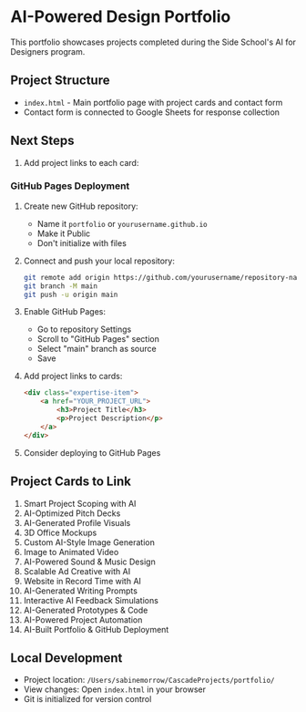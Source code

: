 # AI-Powered Design Portfolio

This portfolio showcases projects completed during the Side School's AI for Designers program.

## Project Structure
- `index.html` - Main portfolio page with project cards and contact form
- Contact form is connected to Google Sheets for response collection

## Next Steps
1. Add project links to each card:

### GitHub Pages Deployment
1. Create new GitHub repository:
   - Name it `portfolio` or `yourusername.github.io`
   - Make it Public
   - Don't initialize with files

2. Connect and push your local repository:
   ```bash
   git remote add origin https://github.com/yourusername/repository-name.git
   git branch -M main
   git push -u origin main
   ```

3. Enable GitHub Pages:
   - Go to repository Settings
   - Scroll to "GitHub Pages" section
   - Select "main" branch as source
   - Save

4. Add project links to cards:
   ```html
   <div class="expertise-item">
       <a href="YOUR_PROJECT_URL">
           <h3>Project Title</h3>
           <p>Project Description</p>
       </a>
   </div>
   ```

2. Consider deploying to GitHub Pages

## Project Cards to Link
1. Smart Project Scoping with AI
2. AI-Optimized Pitch Decks
3. AI-Generated Profile Visuals
4. 3D Office Mockups
5. Custom AI-Style Image Generation
6. Image to Animated Video
7. AI-Powered Sound & Music Design
8. Scalable Ad Creative with AI
9. Website in Record Time with AI
10. AI-Generated Writing Prompts
11. Interactive AI Feedback Simulations
12. AI-Generated Prototypes & Code
13. AI-Powered Project Automation
14. AI-Built Portfolio & GitHub Deployment

## Local Development
- Project location: `/Users/sabinemorrow/CascadeProjects/portfolio/`
- View changes: Open `index.html` in your browser
- Git is initialized for version control
